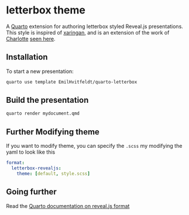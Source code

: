 # letterbox theme

A [Quarto](https://quarto.org) extension for authoring letterbox styled Reveal.js presentations. This style is inspired of [xaringan](https://slides.yihui.org/xaringan/), and is an extension of the work of [Charlotte](https://twitter.com/charliejhadley) [seen here](https://www.visibledata.co.uk/posts/2022-08-04_how-i-learned-to-stop-replicating-everything-from-xaringan-and-love-quarto/).

## Installation

To start a new presentation:

``` bash
quarto use template EmilHvitfeldt/quarto-letterbox
```

## Build the presentation

``` bash
quarto render mydocument.qmd
```

## Further Modifying theme

If you want to modify theme, you can specify the `.scss` my modifying the yaml to look like this

```yaml
format: 
  letterbox-revealjs:
    theme: [default, style.scss]
```

## Going further

Read the [Quarto documentation on reveal.js format](https://quarto.org/docs/presentations/revealjs/)
